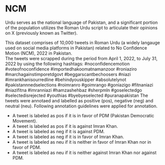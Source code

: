# NCM
Urdu serves as the national language of Pakistan, and a significant portion of the population utilizes the Roman Urdu script to articulate their opinions on X (previously known as Twitter).

This dataset comprises of 10,000 tweets in Roman Urdu (a widely langauge used on social media platforms in Pakistan) related to No Confidence Motion (NCM), 2022 in Pakistan.  
The tweets were scrapped during the period from April 1, 2022, to July 31, 2022 by using the following hashtags:
#noconfidencemotion
#voteofnoconfidence
#importedhakoomatnamanzoor
#roniaziro
#marchagainstimporetdgovt
#beggarscantbechoosers
#niazi
#imrankhanisourredline
#behindyouskipper
#absolutelynot
#pakistannnedselections
#roimranro
#goimrango
#goniazigo
#fitnaniazi
#niazifitna
#imranniazi
#hamzashehbaz
#sherpmln
#goselectedgo
#selectedisrejected
#youthias
#byebyeselected
#puranapakistan
The tweets were annotaed and labelled as positive (pos), negative (neg) and neutral (neu). Following annotation guidelines were applied for annotation.
- A tweet is labeled as pos if it is in favor of PDM (Pakistan Democratic Movement).
- A tweet is labeled as pos if it is against Imran Khan.
- A tweet is labeled as neg if it is against PDM.
- A tweet is labeled as neg if it is in favor of Imran Khan.
- A tweet is labeled as neu if it is neither in favor of Imran Khan nor in favor of PDM.
- A tweet is labeled as neu if it is neither against Imran Khan nor against PDM.
